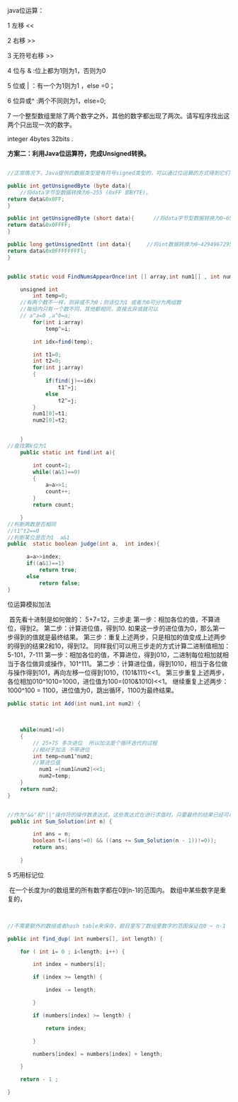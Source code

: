 java位运算：

1 左移 <<

2 右移 >>

3 无符号右移 >>

4 位与 &    :位上都为1则为1，否则为0

5 位或 | ：有一个为1则为1 ，else =0；

6 位异或^ :两个不同则为1，else=0;

7  一个整型数组里除了两个数字之外，其他的数字都出现了两次。请写程序找出这两个只出现一次的数字。

integer  4bytes 32bits .

**方案二：利用Java位运算符，完成Unsigned转换。**

```java 

//正常情况下，Java提供的数据类型是有符号signed类型的，可以通过位运算的方式得到它们相对应的无符号值，参见几个方法中的代码：

public int getUnsignedByte (byte data){     
    //将data字节型数据转换为0~255 (0xFF 即BYTE)。
return data&0x0FF;
}

public int getUnsignedByte (short data){      //将data字节型数据转换为0~65535 (0xFFFF 即 WORD)。
return data&0x0FFFF;
}

public long getUnsignedIntt (int data){     //将int数据转换为0~4294967295 (0xFFFFFFFF即DWORD)。
return data&0x0FFFFFFFFl;
}
```



```java

public static void FindNumsAppearOnce(int [] array,int num1[] , int num2[]) {

    unsigned int
        int temp=0;
    //有两个数不一样，则异或不为0；则该位为1 或者为0可分为两组数
    //每组内只有一个数不同，其他都相同，直接去异或就可以
    // a^a=0 ,a^0=a;
        for(int i:array)
            temp^=i;

        int idx=find(temp);

        int t1=0;
        int t2=0;
        for(int j:array)
        {
            if(find(j)==idx)
                t1^=j;
            else
                t2^=j;
        }
        num1[0]=t1;
        num2[0]=t2;


    }
//查找第k位为1
    public static int find(int a){

        int count=1;
        while((a&1)==0)
        {
            a=a>>1;
            count++;
        }
        return count;

    }
//判断两数是否相同
//t1^t2==0
//判断某位是否为1  a&1
public  static boolean judge(int a,  int index){

      a=a>>index;
      if((a&1)==1)
          return true;
      else
          return false;
}
```

位运算模拟加法

​	首先看十进制是如何做的： 5+7=12，三步走 第一步：相加各位的值，不算进位，得到2。 第二步：计算进位值，得到10. 如果这一步的进位值为0，那么第一步得到的值就是最终结果。  第三步：重复上述两步，只是相加的值变成上述两步的得到的结果2和10，得到12。  同样我们可以用三步走的方式计算二进制值相加： 5-101，7-111 第一步：相加各位的值，不算进位，得到010，二进制每位相加就相当于各位做异或操作，101^111。  第二步：计算进位值，得到1010，相当于各位做与操作得到101，再向左移一位得到1010，(101&111)<<1。  第三步重复上述两步， 各位相加010^1010=1000，进位值为100=(010&1010)<<1。      继续重复上述两步：1000^100 = 1100，进位值为0，跳出循环，1100为最终结果。  

```java
public static int Add(int num1,int num2) {
    
    
    
    while(num1!=0)
    {
        // 25+75 多次进位  所以加法是个循环迭代的过程
        //相对于加法 不带进位
        int temp=num1^num2;
        //算进位值
          num1 =(num1&num2)<<1;
          num2=temp;
    }
    return num2;
}


//作为"&&"和"||"操作符的操作数表达式，这些表达式在进行求值时，只要最终的结果已经可以确定是真或假，求值过程便告终止，这称之为短路求值（short-circuit evaluation）。这是这两个操作符的一个重要属性。
 public int Sum_Solution(int n) {

        int ans = n;
        boolean t=((ans!=0) && ((ans += Sum_Solution(n - 1))!=0));
        return ans;
        
    }
```

5  巧用标记位

​	在一个长度为n的数组里的所有数字都在0到n-1的范围内。 数组中某些数字是重复的，

​	

```java
//不需要额外的数组或者hash table来保存，题目里写了数组里数字的范围保证在0 ~ n-1   之间，所以可以利用现有数组设置标志，当一个数字被访问过后，可以设置对应位上的数 +   n，之后再遇到相同的数时，会发现对应位上的数已经大于等于n了，那么直接返回这个数即可  

public int find_dup( int numbers[], int length) {

    for ( int i= 0 ; i<length; i++) {

        int index = numbers[i];

        if (index >= length) {

            index -= length;

        }   

        if (numbers[index] >= length) {

            return index;

        }   

        numbers[index] = numbers[index] + length;

    }   

    return - 1 ; 

}

```

